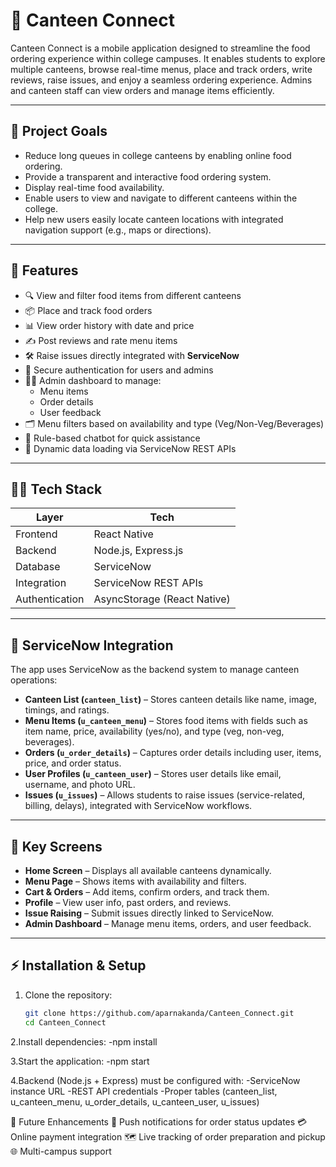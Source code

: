 # 🍴 Canteen Connect

Canteen Connect is a mobile application designed to streamline the food ordering experience within college campuses. It enables students to explore multiple canteens, browse real-time menus, place and track orders, write reviews, raise issues, and enjoy a seamless ordering experience. Admins and canteen staff can view orders and manage items efficiently.

---

## 🎯 Project Goals

- Reduce long queues in college canteens by enabling online food ordering.
- Provide a transparent and interactive food ordering system.
- Display real-time food availability.
- Enable users to view and navigate to different canteens within the college.
- Help new users easily locate canteen locations with integrated navigation support (e.g., maps or directions).

---

## 🚀 Features

- 🔍 View and filter food items from different canteens
- 📦 Place and track food orders
- 📊 View order history with date and price
- ✍️ Post reviews and rate menu items
- 🛠️ Raise issues directly integrated with **ServiceNow**
- 🔐 Secure authentication for users and admins
- 🧑‍💼 Admin dashboard to manage:
  - Menu items
  - Order details
  - User feedback
- 🗂️ Menu filters based on availability and type (Veg/Non-Veg/Beverages)
- 💬 Rule-based chatbot for quick assistance
- 🔁 Dynamic data loading via ServiceNow REST APIs

---

## 🧑‍💻 Tech Stack

| Layer          | Tech                          |
| -------------- | ----------------------------- |
| Frontend       | React Native                  |
| Backend        | Node.js, Express.js           |
| Database       | ServiceNow                    |
| Integration    | ServiceNow REST APIs          |
| Authentication | AsyncStorage (React Native)   |

---

## 🔗 ServiceNow Integration

The app uses ServiceNow as the backend system to manage canteen operations:

- **Canteen List (`canteen_list`)** – Stores canteen details like name, image, timings, and ratings.
- **Menu Items (`u_canteen_menu`)** – Stores food items with fields such as item name, price, availability (yes/no), and type (veg, non-veg, beverages).
- **Orders (`u_order_details`)** – Captures order details including user, items, price, and order status.
- **User Profiles (`u_canteen_user`)** – Stores user details like email, username, and photo URL.
- **Issues (`u_issues`)** – Allows students to raise issues (service-related, billing, delays), integrated with ServiceNow workflows.

---

## 📱 Key Screens

- **Home Screen** – Displays all available canteens dynamically.
- **Menu Page** – Shows items with availability and filters.
- **Cart & Orders** – Add items, confirm orders, and track them.
- **Profile** – View user info, past orders, and reviews.
- **Issue Raising** – Submit issues directly linked to ServiceNow.
- **Admin Dashboard** – Manage menu items, orders, and user feedback.

---

## ⚡ Installation & Setup

1. Clone the repository:
   ```bash
   git clone https://github.com/aparnakanda/Canteen_Connect.git
   cd Canteen_Connect
2.Install dependencies:
 -npm install

3.Start the application:
 -npm start

4.Backend (Node.js + Express) must be configured with:
 -ServiceNow instance URL
 -REST API credentials
 -Proper tables (canteen_list, u_canteen_menu, u_order_details, u_canteen_user, u_issues)

📌 Future Enhancements
🔔 Push notifications for order status updates
💳 Online payment integration
🗺️ Live tracking of order preparation and pickup
🌐 Multi-campus support
